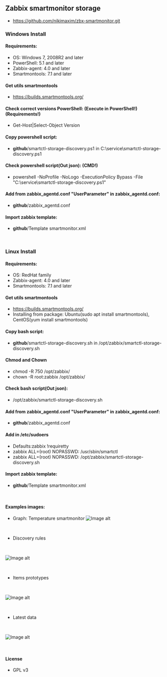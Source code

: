 ## Zabbix smartmonitor storage
- https://github.com/nikimaxim/zbx-smartmonitor.git

### Windows Install 
#### Requirements:
- OS: Windows 7, 2008R2 and later
- PowerShell: 5.1 and later
- Zabbix-agent: 4.0 and later
- Smartmontools: 7.1 and later

#### Get utils smartmontools
- https://builds.smartmontools.org/

#### Check correct versions PowerShell: (Execute in PowerShell!) (Requirements!)
- Get-Host|Select-Object Version

#### Copy powershell script:
- **github**/smartctl-storage-discovery.ps1 in C:\service\smartctl-storage-discovery.ps1

#### Check powershell script(Out json): (CMD!)
- powershell -NoProfile -NoLogo -ExecutionPolicy Bypass -File "C:\service\smartctl-storage-discovery.ps1"

#### Add from zabbix_agentd.conf "UserParameter" in zabbix_agentd.conf:
- **github**/zabbix_agentd.conf

#### Import zabbix template:
- **github**/Template smartmonitor.xml

<br/>

### Linux Install 
#### Requirements:
- OS: RedHat family
- Zabbix-agent: 4.0 and later
- Smartmontools: 7.1 and later

#### Get utils smartmontools
- https://builds.smartmontools.org/
- Installing from package: Ubuntu(sudo apt install smartmontools), CentOS(yum install smartmontools)

#### Copy bash script:
- **github**/smartctl-storage-discovery.sh in /opt/zabbix/smartctl-storage-discovery.sh

#### Chmod and Chown
- chmod -R 750 /opt/zabbix/
- chown -R root:zabbix /opt/zabbix/

#### Check bash script(Out json):
- /opt/zabbix/smartctl-storage-discovery.sh

#### Add from zabbix_agentd.conf "UserParameter" in zabbix_agentd.conf:
- **github**/zabbix_agentd.conf

#### Add in /etc/sudoers
- Defaults:zabbix !requiretty
- zabbix  ALL=(root) NOPASSWD: /usr/sbin/smartctl
- zabbix  ALL=(root) NOPASSWD: /opt/zabbix/smartctl-storage-discovery.sh

#### Import zabbix template:
- **github**/Template smartmonitor.xml

<br/>

#### Examples images:
- Graph: Temperature smartmonitor
![Image alt](https://github.com/nikimaxim/zbx-smartmonitor/blob/master/img/1.png)

<br/>

- Discovery rules

<br/>

![Image alt](https://github.com/nikimaxim/zbx-smartmonitor/blob/master/img/2.png)

<br/>

- Items prototypes

<br/>

![Image alt](https://github.com/nikimaxim/zbx-smartmonitor/blob/master/img/3.png)

<br/>

- Latest data

<br/>

![Image alt](https://github.com/nikimaxim/zbx-smartmonitor/blob/master/img/4.png)

<br/>

#### License
- GPL v3